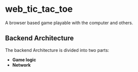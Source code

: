# web_tic_tac_toe
A  browser based game playable with the computer and others.

## Backend Architecture
The backend Architecture is divided into two parts:
* **Game logic**
* **Network**
